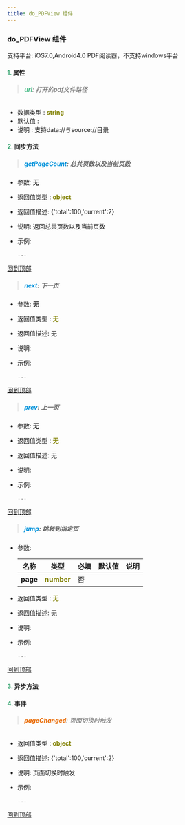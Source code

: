 ```yaml
---
title: do_PDFView 组件
---
```


### do_PDFView 组件

 支持平台: iOS7.0,Android4.0
 PDF阅读器，不支持windows平台

#### <font color ='#40A977'>**1.**</font> 属性

>###### <font color ='#42b983'>**url**</font>: 打开的pdf文件路径

- 数据类型 : <font color ='#808000'>**string**</font>
- 默认值 : 
- 说明 : 支持data://与source://目录

#### <font color ='#40A977'>**2.**</font> 同步方法

>##### <font color ='#0092db'>**getPageCount**</font>: 总共页数以及当前页数

- 参数: **无**
- 返回值类型 : <font color ='#808000'>**object**</font>
- 返回值描述: {'total':100,'current':2}
- 说明: 返回总共页数以及当前页数
- 示例:

  ```javascript
  ...

  ```

[回到顶部](#top)

>##### <font color ='#0092db'>**next**</font>: 下一页

- 参数: **无**
- 返回值类型 : <font color ='#808000'>**无**</font>
- 返回值描述: 无
- 说明: 
- 示例:

  ```javascript
  ...

  ```

[回到顶部](#top)

>##### <font color ='#0092db'>**prev**</font>: 上一页

- 参数: **无**
- 返回值类型 : <font color ='#808000'>**无**</font>
- 返回值描述: 无
- 说明: 
- 示例:

  ```javascript
  ...

  ```

[回到顶部](#top)

>##### <font color ='#0092db'>**jump**</font>: 跳转到指定页

- 参数:

  名称 | 类型 |必填|默认值|说明
  ---- |-------------  |--------------|--------|------
  **page** |<font color ='#808000'>**number**</font> | 否 | |
- 返回值类型 : <font color ='#808000'>**无**</font>
- 返回值描述: 无
- 说明: 
- 示例:

  ```javascript
  ...

  ```

[回到顶部](#top)

#### <font color ='#40A977'>**3.**</font> 异步方法


#### <font color ='#40A977'>**4.**</font> 事件

>###### <font color ='#e96900'>**pageChanged**</font>: 页面切换时触发

- 返回值类型 : <font color ='#808000'>**object**</font>
- 返回值描述: {'total':100,'current':2}
- 说明: 页面切换时触发
- 示例:

  ```javascript
  ...

  ```

[回到顶部](#top)



